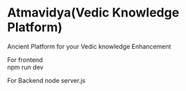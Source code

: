  # Atmavidya(Vedic Knowledge Platform)

Ancient  Platform  for your Vedic knowledge Enhancement 

For frontend   
npm run dev 

For Backend 
node server.js

